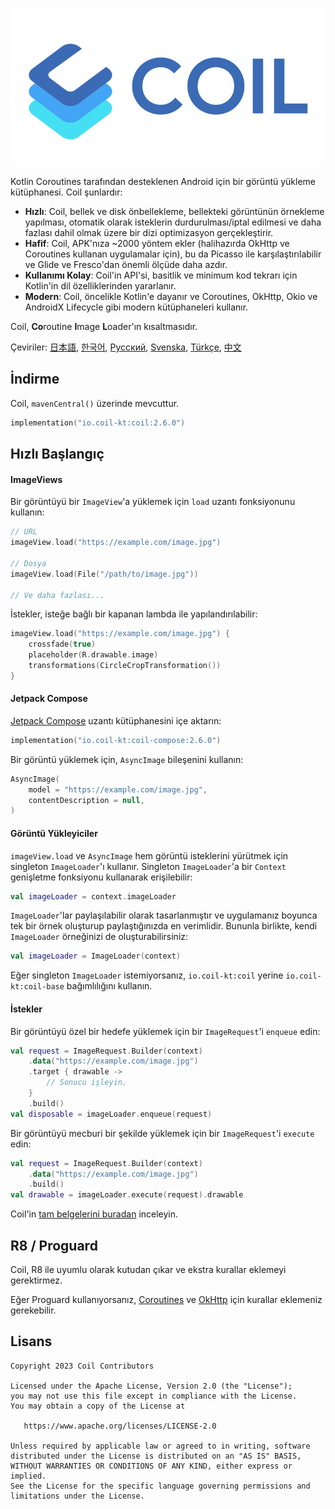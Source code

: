 ![Coil](logo.svg)

Kotlin Coroutines tarafından desteklenen Android için bir görüntü yükleme kütüphanesi. Coil şunlardır:

- **Hızlı**: Coil, bellek ve disk önbellekleme, bellekteki görüntünün örnekleme yapılması, otomatik olarak isteklerin durdurulması/iptal edilmesi ve daha fazlası dahil olmak üzere bir dizi optimizasyon gerçekleştirir.
- **Hafif**: Coil, APK'nıza ~2000 yöntem ekler (halihazırda OkHttp ve Coroutines kullanan uygulamalar için), bu da Picasso ile karşılaştırılabilir ve Glide ve Fresco'dan önemli ölçüde daha azdır.
- **Kullanımı Kolay**: Coil'in API'si, basitlik ve minimum kod tekrarı için Kotlin'in dil özelliklerinden yararlanır.
- **Modern**: Coil, öncelikle Kotlin'e dayanır ve Coroutines, OkHttp, Okio ve AndroidX Lifecycle gibi modern kütüphaneleri kullanır.

Coil, **Co**routine **I**mage **L**oader'ın kısaltmasıdır.

Çeviriler: [日本語](README-ja.md), [한국어](README-ko.md), [Русский](README-ru.md), [Svenska](README-sv.md), [Türkçe](README-tr.md), [中文](README-zh.md)

## İndirme

Coil, `mavenCentral()` üzerinde mevcuttur.

```kotlin
implementation("io.coil-kt:coil:2.6.0")
```

## Hızlı Başlangıç

#### ImageViews

Bir görüntüyü bir `ImageView`'a yüklemek için `load` uzantı fonksiyonunu kullanın:

```kotlin
// URL
imageView.load("https://example.com/image.jpg")

// Dosya
imageView.load(File("/path/to/image.jpg"))

// Ve daha fazlası...
```

İstekler, isteğe bağlı bir kapanan lambda ile yapılandırılabilir:

```kotlin
imageView.load("https://example.com/image.jpg") {
    crossfade(true)
    placeholder(R.drawable.image)
    transformations(CircleCropTransformation())
}
```

#### Jetpack Compose

[Jetpack Compose](https://developer.android.com/jetpack/compose) uzantı kütüphanesini içe aktarın:

```kotlin
implementation("io.coil-kt:coil-compose:2.6.0")
```

Bir görüntü yüklemek için, `AsyncImage` bileşenini kullanın:

```kotlin
AsyncImage(
    model = "https://example.com/image.jpg",
    contentDescription = null,
)
```

#### Görüntü Yükleyiciler

`imageView.load` ve `AsyncImage` hem görüntü isteklerini yürütmek için singleton `ImageLoader`'ı kullanır. Singleton `ImageLoader`'a bir `Context` genişletme fonksiyonu kullanarak erişilebilir:

```kotlin
val imageLoader = context.imageLoader
```

`ImageLoader`'lar paylaşılabilir olarak tasarlanmıştır ve uygulamanız boyunca tek bir örnek oluşturup paylaştığınızda en verimlidir. Bununla birlikte, kendi `ImageLoader` örneğinizi de oluşturabilirsiniz:

```kotlin
val imageLoader = ImageLoader(context)
```

Eğer singleton `ImageLoader` istemiyorsanız, `io.coil-kt:coil` yerine `io.coil-kt:coil-base` bağımlılığını kullanın.

#### İstekler

Bir görüntüyü özel bir hedefe yüklemek için bir `ImageRequest`'i `enqueue` edin:

```kotlin
val request = ImageRequest.Builder(context)
    .data("https://example.com/image.jpg")
    .target { drawable ->
        // Sonucu işleyin.
    }
    .build()
val disposable = imageLoader.enqueue(request)
```

Bir görüntüyü mecburi bir şekilde yüklemek için bir `ImageRequest`'i `execute` edin:

```kotlin
val request = ImageRequest.Builder(context)
    .data("https://example.com/image.jpg")
    .build()
val drawable = imageLoader.execute(request).drawable
```

Coil'in [tam belgelerini buradan](https://coil-kt.github.io/coil/getting_started/) inceleyin.

## R8 / Proguard

Coil, R8 ile uyumlu olarak kutudan çıkar ve ekstra kurallar eklemeyi gerektirmez.

Eğer Proguard kullanıyorsanız, [Coroutines](https://github.com/Kotlin/kotlinx.coroutines/blob/master/kotlinx-coroutines-core/jvm/resources/META-INF/proguard/coroutines.pro) ve [OkHttp](https://github.com/square/okhttp/blob/master/okhttp/src/main/resources/META-INF/proguard/okhttp3.pro) için kurallar eklemeniz gerekebilir.

## Lisans

    Copyright 2023 Coil Contributors

    Licensed under the Apache License, Version 2.0 (the "License");
    you may not use this file except in compliance with the License.
    You may obtain a copy of the License at

       https://www.apache.org/licenses/LICENSE-2.0

    Unless required by applicable law or agreed to in writing, software
    distributed under the License is distributed on an "AS IS" BASIS,
    WITHOUT WARRANTIES OR CONDITIONS OF ANY KIND, either express or implied.
    See the License for the specific language governing permissions and
    limitations under the License.
